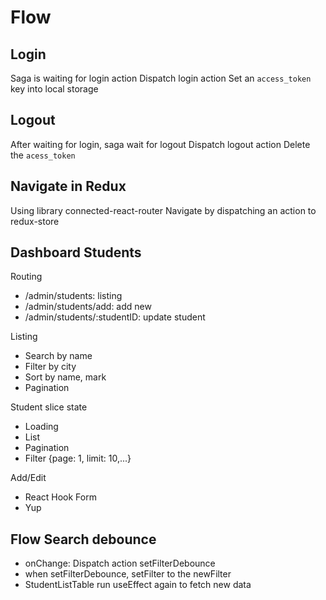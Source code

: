 # Flow

## Login

Saga is waiting for login action
Dispatch login action
Set an `access_token` key into local storage

## Logout

After waiting for login, saga wait for logout
Dispatch logout action
Delete the `acess_token`

## Navigate in Redux

Using library connected-react-router
Navigate by dispatching an action to redux-store

## Dashboard Students

Routing

- /admin/students: listing
- /admin/students/add: add new
- /admin/students/:studentID: update student

Listing

- Search by name
- Filter by city
- Sort by name, mark
- Pagination

Student slice state

- Loading
- List
- Pagination
- Filter {page: 1, limit: 10,...}

Add/Edit

- React Hook Form
- Yup

## Flow Search debounce

- onChange: Dispatch action setFilterDebounce
- when setFilterDebounce, setFilter to the newFilter
- StudentListTable run useEffect again to fetch new data
